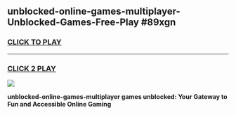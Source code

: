 
## unblocked-online-games-multiplayer-Unblocked-Games-Free-Play #89xgn
<h3>
<a href="https://us.freeplayer.one?title=unblocked-online-games-multiplayer&ref=9M">CLICK TO PLAY</a></h3>
<hr>

<h3>
<a href="https://us.freeplayer.one?title=unblocked-online-games-multiplayer&ref=9M">CLICK 2 PLAY</a>
  
</h3>

<a href="https://us.freeplayer.one?title=unblocked-online-games-multiplayer&ref=9M"><img src="https://clearcache.store/games.png"></a>


**unblocked-online-games-multiplayer games unblocked: Your Gateway to Fun and Accessible Online Gaming**
